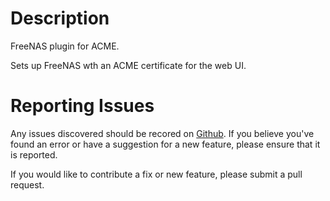 # Description

FreeNAS plugin for ACME.

Sets up FreeNAS wth an ACME certificate for the web UI.

# Reporting Issues

Any issues discovered should be recored on [Github].  If you believe you've
found an error or have a suggestion for a new feature, please ensure that it is
reported.

If you would like to contribute a fix or new feature, please submit a pull
request.

[Github]: https://github.com/alunduil/iocage-plugin-acme
